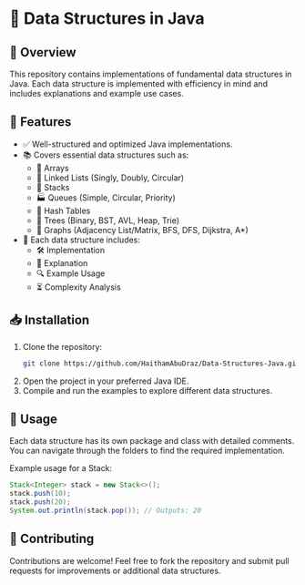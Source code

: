# 🚀 Data Structures in Java

## 📌 Overview

This repository contains implementations of fundamental data structures in Java. Each data structure is implemented with efficiency in mind and includes explanations and example use cases.

## 🎯 Features

- ✅ Well-structured and optimized Java implementations.
- 📚 Covers essential data structures such as:
  - 📌 Arrays
  - 🔗 Linked Lists (Singly, Doubly, Circular)
  - 🥞 Stacks
  - 🏭 Queues (Simple, Circular, Priority)
  - 🔢 Hash Tables
  - 🌳 Trees (Binary, BST, AVL, Heap, Trie)
  - 🔗 Graphs (Adjacency List/Matrix, BFS, DFS, Dijkstra, A\*)
- 📌 Each data structure includes:
  - 🛠 Implementation
  - 📝 Explanation
  - 🔍 Example Usage
  - ⏳ Complexity Analysis

## 📥 Installation

1. Clone the repository:
   ```sh
   git clone https://github.com/HaithamAbuDraz/Data-Structures-Java.git
   ```
2. Open the project in your preferred Java IDE.
3. Compile and run the examples to explore different data structures.

## 📌 Usage

Each data structure has its own package and class with detailed comments. You can navigate through the folders to find the required implementation.

Example usage for a Stack:

```java
Stack<Integer> stack = new Stack<>();
stack.push(10);
stack.push(20);
System.out.println(stack.pop()); // Outputs: 20
```

## 🤝 Contributing

Contributions are welcome! Feel free to fork the repository and submit pull requests for improvements or additional data structures.

